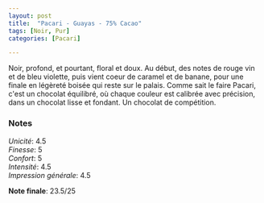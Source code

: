 ```yaml
---
layout: post
title:  "Pacari - Guayas - 75% Cacao"
tags: [Noir, Pur] 
categories: [Pacari]

---
```


Noir, profond, et pourtant, floral et doux. Au début, des notes de rouge vin et de bleu violette, puis vient coeur de caramel et de banane, pour une finale en légèreté boisée qui reste sur le palais.
Comme sait le faire Pacari, c'est un chocolat équilibré, où chaque couleur est calibrée avec précision, dans un chocolat lisse et fondant. Un chocolat de compétition.

### Notes

_Unicité_: 4.5  
_Finesse_: 5  
_Confort_: 5  
_Intensité_: 4.5  
_Impression générale_: 4.5

**Note finale**: 23.5/25